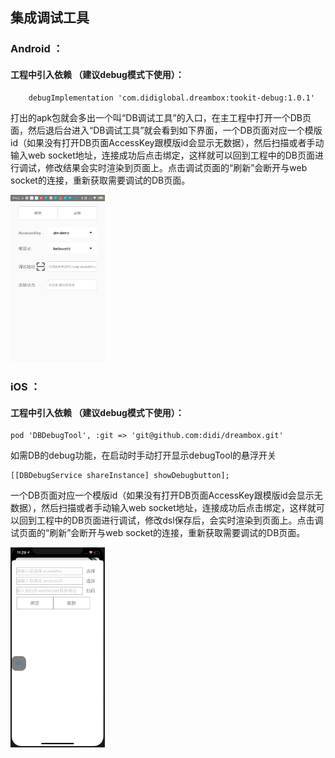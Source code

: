 ## 集成调试工具

### Android ：

#### 工程中引入依赖 （建议debug模式下使用）：

```
    debugImplementation 'com.didiglobal.dreambox:tookit-debug:1.0.1'
```

打出的apk包就会多出一个叫“DB调试工具”的入口，在主工程中打开一个DB页面，然后退后台进入“DB调试工具”就会看到如下界面，一个DB页面对应一个模版id（如果没有打开DB页面AccessKey跟模版id会显示无数据），然后扫描或者手动输入web socket地址，连接成功后点击绑定，这样就可以回到工程中的DB页面进行调试，修改结果会实时渲染到页面上。点击调试页面的“刷新”会断开与web socket的连接，重新获取需要调试的DB页面。

<img src="../assets/db_debug_tool.png" width="30%">

### iOS ：

#### 工程中引入依赖 （建议debug模式下使用）：

```
pod 'DBDebugTool', :git => 'git@github.com:didi/dreambox.git'
```

如需DB的debug功能，在启动时手动打开显示debugTool的悬浮开关

```
[[DBDebugService shareInstance] showDebugbutton];
```

一个DB页面对应一个模版id（如果没有打开DB页面AccessKey跟模版id会显示无数据），然后扫描或者手动输入web socket地址，连接成功后点击绑定，这样就可以回到工程中的DB页面进行调试，修改dsl保存后，会实时渲染到页面上。点击调试页面的“刷新”会断开与web socket的连接，重新获取需要调试的DB页面。

<img src="../assets/ios_debug_tool.png" width="30%">
